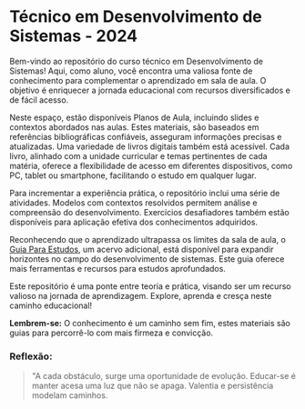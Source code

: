 # Técnico em Desenvolvimento de Sistemas - 2024

Bem-vindo ao repositório do curso técnico em Desenvolvimento de Sistemas! Aqui, como aluno, você encontra uma valiosa fonte de conhecimento para complementar o aprendizado em sala de aula. O objetivo é enriquecer a jornada educacional com recursos diversificados e de fácil acesso.

Neste espaço, estão disponíveis Planos de Aula, incluindo slides e contextos abordados nas aulas. Estes materiais, são baseados em referências bibliográficas confiáveis, asseguram informações precisas e atualizadas. Uma variedade de livros digitais também está acessível. Cada livro, alinhado com a unidade curricular e temas pertinentes de cada matéria, oferece a flexibilidade de acesso em diferentes dispositivos, como PC, tablet ou smartphone, facilitando o estudo em qualquer lugar.

Para incrementar a experiência prática, o repositório inclui uma série de atividades. Modelos com contextos resolvidos permitem análise e compreensão do desenvolvimento. Exercícios desafiadores também estão disponíveis para aplicação efetiva dos conhecimentos adquiridos.

Reconhecendo que o aprendizado ultrapassa os limites da sala de aula, o [Guia Para Estudos](https://github.com/Petinelson/Guia-Para-Estudos), um acervo adicional, está disponível para expandir horizontes no campo do desenvolvimento de sistemas. Este guia oferece mais ferramentas e recursos para estudos aprofundados.

Este repositório é uma ponte entre teoria e prática, visando ser um recurso valioso na jornada de aprendizagem. Explore, aprenda e cresça neste caminho educacional!


**Lembrem-se:** O conhecimento é um caminho sem fim, estes materiais são guias para percorrê-lo com mais firmeza e convicção.

### Reflexão:
>"A cada obstáculo, surge uma oportunidade de evolução.
>Educar-se é manter acesa uma luz que não se apaga.
>Valentia e persistência modelam caminhos.
